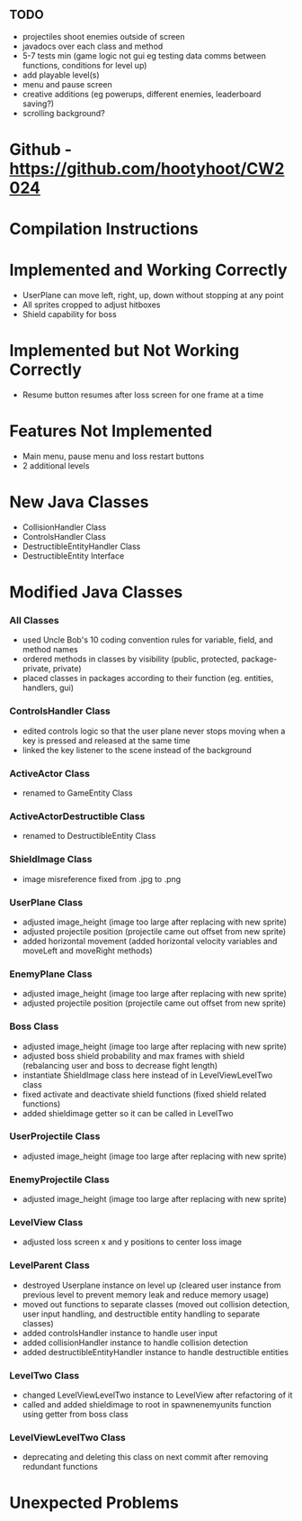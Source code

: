 ## TODO
- projectiles shoot enemies outside of screen
- javadocs over each class and method
- 5-7 tests min (game logic not gui eg testing data comms between functions, conditions for level up)
- add playable level(s)
- menu and pause screen
- creative additions (eg powerups, different enemies, leaderboard saving?)
- scrolling background?

# Github - https://github.com/hootyhoot/CW2024

# Compilation Instructions

# Implemented and Working Correctly
- UserPlane can move left, right, up, down without stopping at any point
- All sprites cropped to adjust hitboxes
- Shield capability for boss

# Implemented but Not Working Correctly
- Resume button resumes after loss screen for one frame at a time

# Features Not Implemented
- Main menu, pause menu and loss restart buttons
- 2 additional levels

# New Java Classes
- CollisionHandler Class
- ControlsHandler Class
- DestructibleEntityHandler Class
- DestructibleEntity Interface

# Modified Java Classes

### All Classes
- used Uncle Bob's 10 coding convention rules for variable, field, and method names
- ordered methods in classes by visibility (public, protected, package-private, private)
- placed classes in packages according to their function (eg. entities, handlers, gui)

### ControlsHandler Class
- edited controls logic so that the user plane never stops moving when a key is pressed and released at the same time
- linked the key listener to the scene instead of the background

### ActiveActor Class
- renamed to GameEntity Class

### ActiveActorDestructible Class
- renamed to DestructibleEntity Class

### ShieldImage Class
- image misreference fixed from .jpg to .png

### UserPlane Class
- adjusted image_height (image too large after replacing with new sprite)
- adjusted projectile position (projectile came out offset from new sprite)
- added horizontal movement (added horizontal velocity variables and moveLeft and moveRight methods)

### EnemyPlane Class
- adjusted image_height (image too large after replacing with new sprite)
- adjusted projectile position (projectile came out offset from new sprite)

### Boss Class
- adjusted image_height (image too large after replacing with new sprite)
- adjusted boss shield probability and max frames with shield (rebalancing user and boss to decrease fight length)
- instantiate ShieldImage class here instead of in LevelViewLevelTwo class
- fixed activate and deactivate shield functions (fixed shield related functions)
- added shieldimage getter so it can be called in LevelTwo

### UserProjectile Class
- adjusted image_height (image too large after replacing with new sprite)

### EnemyProjectile Class
- adjusted image_height (image too large after replacing with new sprite)

### LevelView Class
- adjusted loss screen x and y positions to center loss image

### LevelParent Class
- destroyed Userplane instance on level up (cleared user instance from previous level to prevent memory leak and reduce memory usage)
- moved out functions to separate classes (moved out collision detection, user input handling, and destructible entity handling to separate classes)
- added controlsHandler instance to handle user input
- added collisionHandler instance to handle collision detection
- added destructibleEntityHandler instance to handle destructible entities

### LevelTwo Class
- changed LevelViewLevelTwo instance to LevelView after refactoring of it
- called and added shieldimage to root in spawnenemyunits function using getter from boss class

### LevelViewLevelTwo Class
- deprecating and deleting this class on next commit after removing redundant functions

# Unexpected Problems
